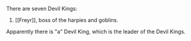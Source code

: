 There are seven Devil Kings:
1. [[Freyr]], boss of the harpies and goblins.

Apparently there is "a" Devil King, which is the leader of the Devil Kings.